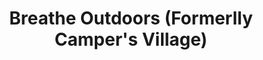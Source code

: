 ---
title: "Breathe Outdoors (Formerlly Camper's Village)"
url: /calgary/breathe-outdoors-formerlly-campers-village/
shop: outdoor
---